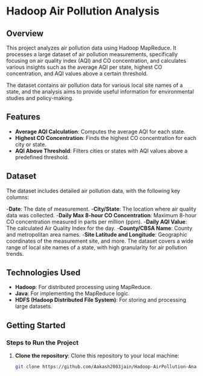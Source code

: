 # Hadoop Air Pollution Analysis

## Overview
This project analyzes air pollution data using Hadoop MapReduce. It processes a large dataset of air pollution measurements, specifically focusing on air quality index (AQI) and CO concentration, and calculates various insights such as the average AQI per state, highest CO concentration, and AQI values above a certain threshold.

The dataset contains air pollution data for various local site names of a state, and the analysis aims to provide useful information for environmental studies and policy-making.

## Features
- **Average AQI Calculation**: Computes the average AQI for each state.
- **Highest CO Concentration**: Finds the highest CO concentration for each city or state.
- **AQI Above Threshold**: Filters cities or states with AQI values above a predefined threshold.

## Dataset 
The dataset includes detailed air pollution data, with the following key columns:

-**Date**: The date of measurement.
-**City/State**: The location where air quality data was collected.
-**Daily Max 8-hour CO Concentration**: Maximum 8-hour CO concentration measured in parts per million (ppm).
-**Daily AQI Value**: The calculated Air Quality Index for the day.
-**County/CBSA Name**: County and metropolitan area names.
-**Site Latitude and Longitude**: Geographic coordinates of the measurement site,
and more.
The dataset covers a wide range of local site names of a state, with high granularity for air pollution trends.

## Technologies Used
- **Hadoop**: For distributed processing using MapReduce.
- **Java**: For implementing the MapReduce logic.
- **HDFS (Hadoop Distributed File System)**: For storing and processing large datasets.

## Getting Started
### Steps to Run the Project

1. **Clone the repository**:
   Clone this repository to your local machine:
   ```bash
   git clone https://github.com/Aakash2003jain/Hadoop-AirPollution-Analysis.git
   ```
